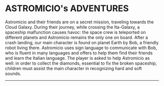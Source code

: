 # ASTROMICIO's ADVENTURES

Astromicio and their friends are on a secret mission, traveling towards the Cloud Galaxy. During their journey, while crossing the Ita-Galaxy, a spaceship malfunction causes havoc: the space crew is teleported on different planets and Astromicio remains the only one on board. After a crash landing, our main character is found on planet Earth by Bob, a friendly robot living there. Astromicio uses sign language to communicate with Bob, who is fluent in many languages and offers to help them find their friends and learn the Italian language. The player is asked to help Astromicio as well: in order to collect the diamonds, essential to fix the broken spaceship, children must assist the main character in recognizing hard and soft sounds.


---

